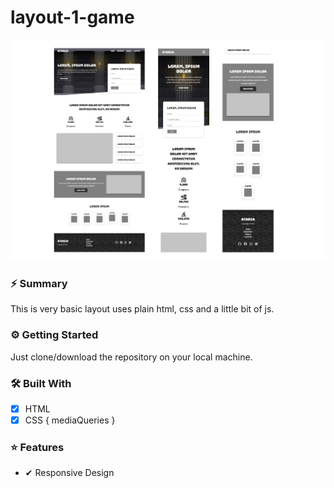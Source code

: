 # layout-1-game

![](/project-showcase.png)

### ⚡ Summary

This is very basic layout uses plain html, css and a little bit of js.

### ⚙ Getting Started

Just clone/download the repository on your local machine.

### 🛠 Built With

- [x] HTML
- [x] CSS { mediaQueries }

### ⭐ Features

- ✔ Responsive Design
